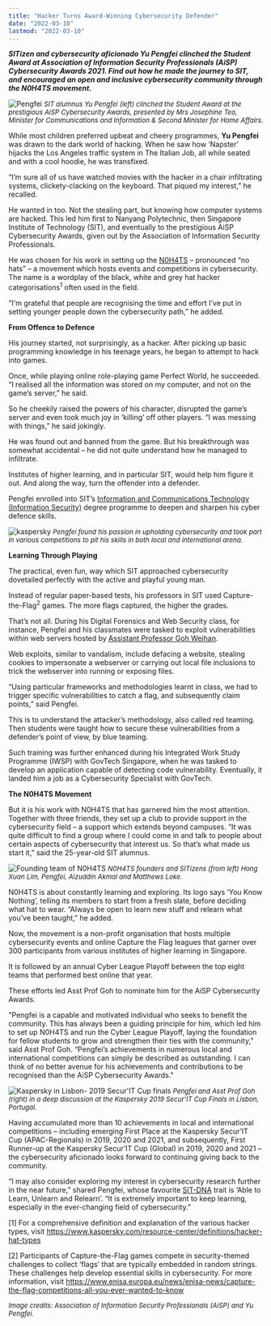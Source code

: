 ```yaml
---
title: "Hacker Turns Award-Winning Cybersecurity Defender"
date: "2022-03-10"
lastmod: "2022-03-10"
---
```


***SITizen and cybersecurity aficionado Yu Pengfei clinched the Student Award at Association of Information Security Professionals (AiSP) Cybersecurity Awards 2021. Find out how he made the journey to SIT, and encouraged an open and inclusive cybersecurity community through the N0H4TS movement.***

![Pengfei](./pengfei.jpg)
*<font size =2>SIT alumnus Yu Pengfei (left) clinched the Student Award at the prestigious AiSP Cybersecurity Awards, presented by Mrs Josephine Teo, Minister for Communications and Information & Second Minister for Home Affairs.*</font>

While most children preferred upbeat and cheery programmes, **Yu Pengfei** was drawn to the dark world of hacking. When he saw how ‘Napster’ hijacks the Los Angeles traffic system in The Italian Job, all while seated and with a cool hoodie, he was transfixed.

“I’m sure all of us have watched movies with the hacker in a chair infiltrating systems, clickety-clacking on the keyboard. That piqued my interest,” he recalled.

He wanted in too. Not the stealing part, but knowing how computer systems are hacked. This led him first to Nanyang Polytechnic, then Singapore Institute of Technology (SIT), and eventually to the prestigious AiSP Cybersecurity Awards, given out by the Association of Information Security Professionals.

He was chosen for his work in setting up the [N0H4TS](https://n0h4ts.com/ "NOH4TS") – pronounced “no hats” – a movement which hosts events and competitions in cybersecurity. The name is a wordplay of the black, white and grey hat hacker categorisations<sup>1</sup> often used in the field.

“I'm grateful that people are recognising the time and effort I’ve put in setting younger people down the cybersecurity path,” he added.

**From Offence to Defence**

His journey started, not surprisingly, as a hacker. After picking up basic programming knowledge in his teenage years, he began to attempt to hack into games.

Once, while playing online role-playing game Perfect World, he succeeded. “I realised all the information was stored on my computer, and not on the game’s server,” he said.

So he cheekily raised the powers of his character, disrupted the game’s server and even took much joy in ‘killing’ off other players. “I was messing with things,” he said jokingly.

He was found out and banned from the game. But his breakthrough was somewhat accidental – he did not quite understand how he managed to infiltrate.

Institutes of higher learning, and in particular SIT, would help him figure it out. And along the way, turn the offender into a defender.

Pengfei enrolled into SIT’s [Information and Communications Technology (Information Security)](https://www.singaporetech.edu.sg/undergraduate-programmes/information-and-communications-technology-information-security "ICT(IS)") degree programme to deepen and sharpen his cyber defence skills. 

![kaspersky](./kaspersky.png)
*<font size = 2>Pengfei found his passion in upholding cybersecurity and took part in various competitions to pit his skills in both local and international arena.*</font>

**Learning Through Playing**

The practical, even fun, way which SIT approached cybersecurity dovetailed perfectly with the active and playful young man.

Instead of regular paper-based tests, his professors in SIT used Capture-the-Flag<sup>2</sup> games. The more flags captured, the higher the grades.

That’s not all. During his Digital Forensics and Web Security class, for instance, Pengfei and his classmates were tasked to exploit vulnerabilities within web servers hosted by [Assistant Professor Goh Weihan](https://www.singaporetech.edu.sg/directory/faculty/weihan-goh "Goh Wei Han").

Web exploits, similar to vandalism, include defacing a website, stealing cookies to impersonate a webserver or carrying out local file inclusions to trick the webserver into running or exposing files.

“Using particular frameworks and methodologies learnt in class, we had to trigger specific vulnerabilities to catch a flag, and subsequently claim points,” said Pengfei.

This is to understand the attacker’s methodology, also called red teaming. Then students were taught how to secure these vulnerabilities from a defender’s point of view, by blue teaming.

Such training was further enhanced during his Integrated Work Study Programme (IWSP) with GovTech Singapore, when he was tasked to develop an application capable of detecting code vulnerability. Eventually, it landed him a job as a Cybersecurity Specialist with GovTech.

**The N0H4TS Movement**

But it is his work with N0H4TS that has garnered him the most attention. Together with three friends, they set up a club to provide support in the cybersecurity field – a support which extends beyond campuses. “It was quite difficult to find a group where I could come in and talk to people about certain aspects of cybersecurity that interest us. So that’s what made us start it,” said the 25-year-old SIT alumnus.

![Founding team of N0H4TS](./foundingteamofn0h4ts.jpg)
*<font size = 2> N0H4TS founders and SITizens (from left) Hong Xuan Lim, Pengfei, Aizuddin Akmal and Matthews Loke.* </font>

N0H4TS is about constantly learning and exploring. Its logo says ‘You Know Nothing’, telling its members to start from a fresh slate, before deciding what hat to wear. “Always be open to learn new stuff and relearn what you’ve been taught,” he added.

Now, the movement is a non-profit organisation that hosts multiple cybersecurity events and online Capture the Flag leagues that garner over 300 participants from various institutes of higher learning in Singapore.

It is followed by an annual Cyber League Playoff between the top eight teams that performed best online that year.

These efforts led Asst Prof Goh to nominate him for the AiSP Cybersecurity Awards.

"Pengfei is a capable and motivated individual who seeks to benefit the community. This has always been a guiding principle for him, which led him to set up N0H4TS and run the Cyber League Playoff, laying the foundation for fellow students to grow and strengthen their ties with the community,” said Asst Prof Goh. “Pengfei’s achievements in numerous local and international competitions can simply be described as outstanding.  I can think of no better avenue for his achievements and contributions to be recognised than the AiSP Cybersecurity Awards."

![Kaspersky in Lisbon- 2019 Secur'IT Cup finals](./kasperskyinlisbon-2019secur039itcupfinals.jpg)
*<font size = 2>Pengfei and Asst Prof Goh (right) in a deep discussion at the Kaspersky 2019 Secur’IT Cup Finals in Lisbon, Portugal.*</font>

Having accumulated more than 10 achievements in local and international competitions – including emerging First Place at the Kaspersky Secur’IT Cup (APAC-Regionals) in 2019, 2020 and 2021, and subsequently, First Runner-up at the Kaspersky Secur’IT Cup (Global) in 2019, 2020 and 2021 – the cybersecurity aficionado looks forward to continuing giving back to the community.

“I may also consider exploring my interest in cybersecurity research further in the near future,” shared Pengfei, whose favourite [SIT-DNA](https://www.singaporetech.edu.sg/about/our-values-and-sitizen-dna "SIT-DNA") trait is ‘Able to Learn, Unlearn and Relearn’. “It is extremely important to keep learning, especially in the ever-changing field of cybersecurity.”

 

[1] For a comprehensive definition and explanation of the various hacker types, visit https://www.kaspersky.com/resource-center/definitions/hacker-hat-types

[2] Participants of Capture-the-Flag games compete in security-themed challenges to collect ‘flags’ that are typically embedded in random strings. These challenges help develop essential skills in cybersecurity. For more information, visit https://www.enisa.europa.eu/news/enisa-news/capture-the-flag-competitions-all-you-ever-wanted-to-know 

*<font size = 2>Image credits: Association of Information Security Professionals (AiSP) and Yu Pengfei.*</font>